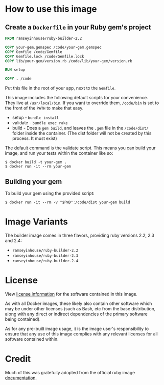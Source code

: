 
# How to use this image

## Create a `Dockerfile` in your Ruby gem's project

```dockerfile
FROM ramseyinhouse/ruby-builder-2.2

COPY your-gem.gemspec /code/your-gem.gemspec
COPY Gemfile /code/Gemfile
COPY Gemfile.lock /code/Gemfile.lock
COPY lib/your-gem/version.rb /code/lib/your-gem/version.rb

RUN setup

COPY . /code

```

Put this file in the root of your app, next to the `Gemfile`.

This image includes the following default scripts for your convenience. They live at `/usr/local/bin`. If you want to override them, `/code/bin` is set to the front of the `PATH` to make that easy.
- setup - `bundle install`
- validate  - `bundle exec rake`
- build - Does a `gem build`, and leaves the `.gem` file in the `/code/dist/` folder inside the container. (The dist folder will not be created by this process. It must exist)

The default command is the validate script. This means you can build your image, and run your tests within the container like so:

```console
$ docker build -t your-gem .
$ docker run -it --rm your-gem
```

## Building your gem

To build your gem using the provided script:

```console
$ docker run -it --rm -v "$PWD":/code/dist your-gem build
```

# Image Variants

The builder image comes in three flavors, providing ruby versions 2.2, 2.3 and 2.4:
- `ramseyinhouse/ruby-builder-2.2`
- `ramseyinhouse/ruby-builder-2.3`
- `ramseyinhouse/ruby-builder-2.4`


# License

View [license information](https://www.ruby-lang.org/en/about/license.txt) for the software contained in this image.

As with all Docker images, these likely also contain other software which may be under other licenses (such as Bash, etc from the base distribution, along with any direct or indirect dependencies of the primary software being contained).

As for any pre-built image usage, it is the image user's responsibility to ensure that any use of this image complies with any relevant licenses for all software contained within.

# Credit
Much of this was gratefully adopted from the official ruby image [documentation](https://github.com/docker-library/docs/blob/master/ruby/README.md).

